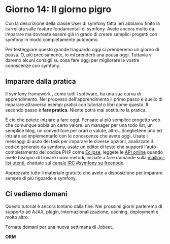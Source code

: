 Giorno 14: Il giorno pigro
==========================

Con la descrizione della classe User di symfony fatta ieri abbiamo finito la
carrellata sulle feature fondamentali di symfony. Avete ancora molto da imparare
ma dovreste essere già in grado di creare semplici progetti con symfony in 
modo completamente autonomo.

Per festeggiare questo grande traguardo oggi ci prenderemo un giorno di pausa.
O, più precisamente, io mi prenderò una pausa oggi. 
Tuttavia vi daremo alcuni consigli su cosa fare oggi per migliorare le vostre
conoscenze con symfony.

Imparare dalla pratica
----------------------

Il symfony framework , come tutti i software, ha una sua curva di apprendimento.
Nel processo dell'apprendimento il primo passo è quello di imparare attraverso
esempi pratici con tutorial o libri come questo. Il secondo passo è **fare pratica**.
Niente potrà mai sostituire la pratica.

È ciò che potete iniziare a fare oggi. Pensate al più semplice progetto web 
che comunque abbia un certo valore: un manager per una todo list, un semplice
blog, un convertitore per orari o valute, altro...Sceglietene uno ed iniziate
ad implementarlo con le conoscenze che avete oggi. Usate i messaggi di aiuto 
dei task per imparare le diverse opzioni, analizzate il codice generato da
symfony, usate un editor di testo che supporti l'auto-completamento del codice
PHP come [Eclipse](http://www.eclipse.org/), leggete le 
[API online](http://www.symfony-project.org/api/1_3/) quando avete bisogno
di trovare nuovi metodi, iniziate a fare domande sulla 
[mailing-list utenti](http://groups.google.com/group/symfony-users/),
chattate sul [canale IRC #symfony su freenode](irc://irc.freenode.net/symfony).

Apprezzate tutto il materiale gratuito che avete a disposizione per imparare
sempre di più riguardo a symfony.

Ci vediamo domani
-----------------

Questo tutorial è ancora lontano dalla fine. Nei prossimi giorni parleremo di
supporto ad AJAX, plugin, internazionalizzazione, caching, deployment e molto
altro.

Tornate domani per una nuova settimana di Jobeet.

__ORM__
